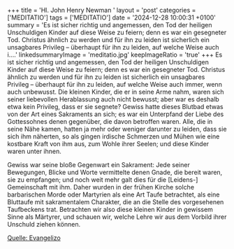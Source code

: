 +++
title = 'Hl. John Henry Newman  '
layout = 'post'
categories = ['MEDITATIO']
tags = ['MEDITATIO']
date = '2024-12-28 10:00:31 +0100'
summary = 'Es ist sicher richtig und angemessen, den Tod der heiligen Unschuldigen Kinder auf diese Weise zu feiern; denn es war ein gesegneter Tod. Christus ähnlich zu werden und für ihn zu leiden ist sicherlich ein unsagbares Privileg – überhaupt für ihn zu leiden, auf welche Weise auch i....'
linkedsummaryImage = 'meditatio.jpg'
keepImageRatio = 'true'
+++
Es ist sicher richtig und angemessen, den Tod der heiligen Unschuldigen Kinder auf diese Weise zu feiern; denn es war ein gesegneter Tod. Christus ähnlich zu werden und für ihn zu leiden ist sicherlich ein unsagbares Privileg – überhaupt für ihn zu leiden, auf welche Weise auch immer, wenn auch unbewusst.<!--more--> Die kleinen Kinder, die er in seine Arme nahm, waren sich seiner liebevollen Herablassung auch nicht bewusst; aber war es deshalb etwa kein Privileg, dass er sie segnete? Gewiss hatte dieses Blutbad etwas von der Art eines Sakraments an sich; es war ein Unterpfand der Liebe des Gottessohnes denen gegenüber, die davon betroffen waren. Alle, die in seine Nähe kamen, hatten ja mehr oder weniger darunter zu leiden, dass sie sich ihm näherten, so als gingen irdische Schmerzen und Mühen wie eine kostbare Kraft von ihm aus, zum Wohle ihrer Seelen; und diese Kinder waren unter ihnen.
 
Gewiss war seine bloße Gegenwart ein Sakrament: Jede seiner Bewegungen, Blicke und Worte vermittelte denen Gnade, die bereit waren, sie zu empfangen; und noch weit mehr galt dies für die [Leidens-] Gemeinschaft mit ihm. Daher wurden in der frühen Kirche solche barbarischen Morde oder Martyrien als eine Art Taufe betrachtet, als eine Bluttaufe mit sakramentalem Charakter, die an die Stelle des vorgesehenen Taufbeckens trat. Betrachten wir also diese kleinen Kinder in gewissem Sinne als Märtyrer, und schauen wir, welche Lehre wir aus dem Vorbild ihrer Unschuld ziehen können.
 


[Quelle: Evangelizo](https://evangeliumtagfuertag.org/DE/gospel)
